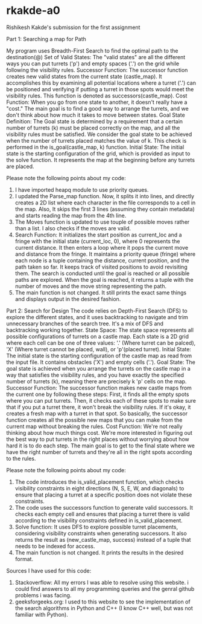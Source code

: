 # rkakde-a0
Rishikesh Kakde's submission for the first assignment


 Part 1: Searching a map for Path

My program uses Breadth-First Search to find the optimal path to the destination(@)
    Set of Valid States:
        The "valid states" are all the different ways you can put turrets ('p') and empty spaces ('.') on the grid while following the visibility rules.
    Successor Function: 
        The successor function creates new valid states from the current state (castle_map). It accomplishes this by examining all potential locations where a turret ('.') can be positioned and verifying if putting a turret in those spots would meet the visibility rules. This function is denoted as successors(castle_map).
    Cost Function:
        When you go from one state to another, it doesn't really have a "cost." The main goal is to find a good way to arrange the turrets, and we don't think about how much it takes to move between states.
    Goal State Definition:
        The Goal state is determined by a requirement that a certain number of turrets (k) must be placed correctly on the map, and all the visibility rules must be satisfied. We consider the goal state to be achieved when the number of turrets placed matches the value of k. This check is performed in the is_goal(castle_map, k) function.
    Initial State:
        The initial state is the starting configuration of the grid, which is provided as input to the solve function. It represents the map at the beginning before any turrets are placed.

Please note the following points about my code:

1. I have imported heapq module to use priority queues.
2. I updated the Parse_map function. Now, it splits it into lines, and directly creates a 2D list where each character in the file corresponds to a cell in the map. Also, It skips the first 3 lines (assuming they contain metadata) and starts reading the map from the 4th line.
3. The Moves function is updated to use touple of possible moves rather than a list. I also checks if the moves are valid.
4. Search Function: It initializes the start position as current_loc and a fringe with the initial state (current_loc, 0), where 0 represents the current distance. It then enters a loop where it pops the current move and distance from the fringe. It maintains a priority queue (fringe) where each node is a tuple containing the distance, current position, and the path taken so far. It keeps track of visited positions to avoid revisiting them. The search is conducted until the goal is reached or all possible paths are explored. When the goal is reached, it returns a tuple with the number of moves and the move string representing the path.
5. The main function is not changed. It still prints the exact same things and displays output in the desired fashion.

Part 2: Search for Design
The code relies on Depth-First Search (DFS) to explore the different states, and it uses backtracking to navigate and trim unnecessary branches of the search tree. It's a mix of DFS and backtracking working together.
    State Space:
        The state space represents all possible configurations of turrets on a castle map. Each state is a 2D grid where each cell can be one of three values: '.' (Where turret can be palced), 'X' (Where turret cannot be placed, wall), or 'p'(placed turret).
    Initial State:
        The initial state is the starting configuration of the castle map as read from the input file. It contains obstacles ('X') and empty cells ('.').
    Goal State:
        The goal state is achieved when you arrange the turrets on the castle map in a way that satisfies the visibility rules, and you have exactly the specified number of turrets (k), meaning there are precisely k 'p' cells on the map.
    Successor Function:
        The successor function makes new castle maps from the current one by following these steps: First, it finds all the empty spots where you can put turrets. Then, it checks each of these spots to make sure that if you put a turret there, it won't break the visibility rules. If it's okay, it creates a fresh map with a turret in that spot. So basically, the successor function creates all the possible new maps that you can make from the current map without breaking the rules.
    Cost Function:
        We're not really thinking about how much things cost. We're more interested in figuring out the best way to put turrets in the right places without worrying about how hard it is to do each step. The main goal is to get to the final state where we have the right number of turrets and they're all in the right spots according to the rules.


Please note the following points about my code:
1. The code introduces the is_valid_placement function, which checks visibility constraints in eight directions (N, S, E, W, and diagonals) to ensure that placing a turret at a specific position does not violate these constraints.
2. The code uses the successors function to generate valid successors. It checks each empty cell and ensures that placing a turret there is valid according to the visibility constraints defined in is_valid_placement.
3. Solve function: It uses DFS to explore possible turret placements, considering visibility constraints when generating successors. It also returns the result as (new_castle_map, success) instead of a tuple that needs to be indexed for access.
4. The main function is not changed. It prints the results in the desired format.



Sources I have used for this code:
1. Stackoverflow: All my errors I was able to resolve using this website. i could find answers to all my programming queries and the genral github problems i was facing.
2. geeksforgeeks.org: I used to this website to see the implementation of the search algorithms in Python and C++ (I know C++ well, but was not familiar with Python).
